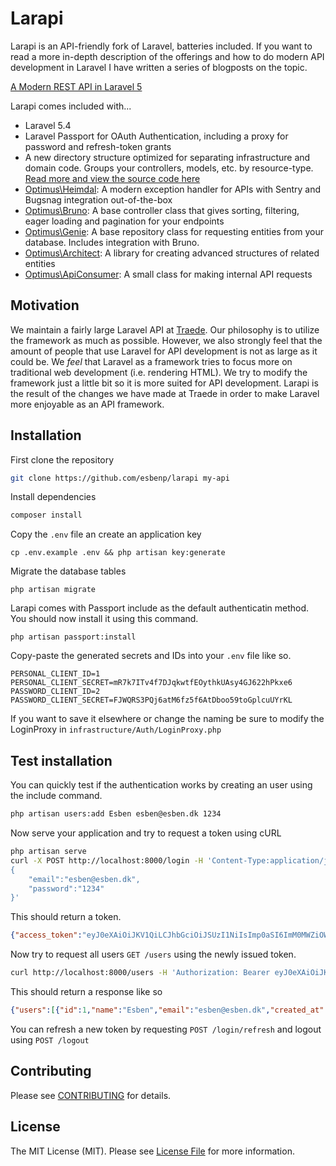 # Larapi

Larapi is an API-friendly fork of Laravel, batteries included. If you want to read a more in-depth description 
of the offerings and how to do modern API development in Laravel I have written a series of blogposts on the topic.

[A Modern REST API in Laravel 5](http://esbenp.github.io/2016/04/11/modern-rest-api-laravel-part-0/)

Larapi comes included with...
* Laravel 5.4
* Laravel Passport for OAuth Authentication, including a proxy for password and refresh-token grants
* A new directory structure optimized for separating infrastructure and domain code. Groups your controllers, models, etc. by resource-type. 
[Read more and view the source code here](https://github.com/esbenp/distributed-laravel)
* [Optimus\Heimdal](https://github.com/esbenp/heimdal): A modern exception handler for APIs with Sentry and Bugsnag integration out-of-the-box
* [Optimus\Bruno](https://github.com/esbenp/bruno): A base controller class that gives sorting, filtering, eager loading and pagination for your endpoints
* [Optimus\Genie](https://github.com/esbenp/genie): A base repository class for requesting entities from your database. Includes integration with Bruno.
* [Optimus\Architect](https://github.com/esbenp/architect): A library for creating advanced structures of related entities
* [Optimus\ApiConsumer](https://github.com/esbenp/laravel-api-consumer): A small class for making internal API requests 

## Motivation

We maintain a fairly large Laravel API at [Traede](https://traede.com). Our philosophy is to utilize the framework as much as possible. 
However, we also strongly feel that the amount of people that use Laravel for API development is not as large as it could be. 
We *feel* that Laravel as a framework tries to focus more on traditional web development (i.e. rendering HTML). We try to modify the framework 
just a little bit so it is more suited for API development. Larapi is the result of the changes we have made at Traede in order 
to make Laravel more enjoyable as an API framework.

## Installation 

First clone the repository

```bash
git clone https://github.com/esbenp/larapi my-api
```

Install dependencies

```bash
composer install
```

Copy the `.env` file an create an application key

```
cp .env.example .env && php artisan key:generate
```

Migrate the database tables

```
php artisan migrate
```

Larapi comes with Passport include as the default authenticatin method. You should now install it using this command.

```
php artisan passport:install
```

Copy-paste the generated secrets and IDs into your `.env` file like so.

```
PERSONAL_CLIENT_ID=1
PERSONAL_CLIENT_SECRET=mR7k7ITv4f7DJqkwtfEOythkUAsy4GJ622hPkxe6
PASSWORD_CLIENT_ID=2
PASSWORD_CLIENT_SECRET=FJWQRS3PQj6atM6fz5f6AtDboo59toGplcuUYrKL
```

If you want to save it elsewhere or change the naming be sure to modify the LoginProxy in `infrastructure/Auth/LoginProxy.php`

## Test installation

You can quickly test if the authentication works by creating an user using the include command.

```bash
php artisan users:add Esben esben@esben.dk 1234
```

Now serve your application and try to request a token using cURL

```bash
php artisan serve
curl -X POST http://localhost:8000/login -H 'Content-Type:application/json' -d '
{
    "email":"esben@esben.dk",
    "password":"1234"
}'
```

This should return a token.

```json
{"access_token":"eyJ0eXAiOiJKV1QiLCJhbGciOiJSUzI1NiIsImp0aSI6ImM0MWZiOWFjZjkyZmRiY2RhYjE0ZmEwYTFlMzMwYjBjYTEwMmRiMTA1ZGI4MmZjYzllZGUwMjRiNzI2MjA2YjRhZDU4MGZhMjUxODU2Y2RkIn0.eyJhdWQiOiIyIiwianRpIjoiYzQxZmI5YWNmOTJmZGJjZGFiMTRmYTBhMWUzMzBiMGNhMTAyZGIxMDVkYjgyZmNjOWVkZTAyNGI3MjYyMDZiNGFkNTgwZmEyNTE4NTZjZGQiLCJpYXQiOjE0ODk5NTM3MDYsIm5iZiI6MTQ4OTk1MzcwNiwiZXhwIjoxNDg5OTU0MzA2LCJzdWIiOiIxIiwic2NvcGVzIjpbXX0.SmsEyCEXBiwSgl0yMcjvCxoZ2a_7D6GDJTxTs_J-6yzUeJkOofrSV7RRafO3VvUckrNqy5sGgglrwGH_HN7_lNPU6XcgaaNzbzf-g7vCSzCicJiYZVzxqJpZVwqQ4WIQrc0lYdk7suZ7hwQulOD_Z79JhBNh1KSAyo3ABWHiRjh9NR_-iAjvlCohh7nAETDeVqoMrR99m3fwQYOjdtvRBHJ8Ei-Kx3Gn1DyOXyh8eGa5-yDtj-ZVI9x66YMXlm8wk4IMA_Oh7KJISfdpoQs4fPyrGsFAxQMFp02qEW2fzKl2eesZeiIAyDGWE4StHsuY3E4jZL0P-pjv08j5W4CBP0P64gkNw_GdbxlPPA-qZUzJlc3EtjrzZ9WZq3JAKKCGy5I1jHECDOqaQ1z7axm6rmxRWmXmRGwwkne8QxfPlXsN0sm5q98mJckeqCLUuir1VPyFn5Z-B7D80-sc7Zm-7zi-awJtZUGMcHSo_yNHXjVGcbJwFk04xoIL2QzMXpOVPLaUdlBp_obCJhdzT5Bx0o5SDdK2LwgEwbMkksqmrTJ7ypoezsc3ihVQIrMelK2lNfkH_cDcVdD3ub8oFTthbA62U6atXaIADcsgTCgOtgQ2uXTIko_btjECgL35LZDd8UxiyQT3w-pDrELGDPx17DQCsIZDJ8mC1s6E0d7EPsA","expires_in":600}
```

Now try to request all users `GET /users` using the newly issued token.

```bash
curl http://localhost:8000/users -H 'Authorization: Bearer eyJ0eXAiOiJKV1QiLCJhbGciOiJSUzI1NiIsImp0aSI6ImM0MWZiOWFjZjkyZmRiY2RhYjE0ZmEwYTFlMzMwYjBjYTEwMmRiMTA1ZGI4MmZjYzllZGUwMjRiNzI2MjA2YjRhZDU4MGZhMjUxODU2Y2RkIn0.eyJhdWQiOiIyIiwianRpIjoiYzQxZmI5YWNmOTJmZGJjZGFiMTRmYTBhMWUzMzBiMGNhMTAyZGIxMDVkYjgyZmNjOWVkZTAyNGI3MjYyMDZiNGFkNTgwZmEyNTE4NTZjZGQiLCJpYXQiOjE0ODk5NTM3MDYsIm5iZiI6MTQ4OTk1MzcwNiwiZXhwIjoxNDg5OTU0MzA2LCJzdWIiOiIxIiwic2NvcGVzIjpbXX0.SmsEyCEXBiwSgl0yMcjvCxoZ2a_7D6GDJTxTs_J-6yzUeJkOofrSV7RRafO3VvUckrNqy5sGgglrwGH_HN7_lNPU6XcgaaNzbzf-g7vCSzCicJiYZVzxqJpZVwqQ4WIQrc0lYdk7suZ7hwQulOD_Z79JhBNh1KSAyo3ABWHiRjh9NR_-iAjvlCohh7nAETDeVqoMrR99m3fwQYOjdtvRBHJ8Ei-Kx3Gn1DyOXyh8eGa5-yDtj-ZVI9x66YMXlm8wk4IMA_Oh7KJISfdpoQs4fPyrGsFAxQMFp02qEW2fzKl2eesZeiIAyDGWE4StHsuY3E4jZL0P-pjv08j5W4CBP0P64gkNw_GdbxlPPA-qZUzJlc3EtjrzZ9WZq3JAKKCGy5I1jHECDOqaQ1z7axm6rmxRWmXmRGwwkne8QxfPlXsN0sm5q98mJckeqCLUuir1VPyFn5Z-B7D80-sc7Zm-7zi-awJtZUGMcHSo_yNHXjVGcbJwFk04xoIL2QzMXpOVPLaUdlBp_obCJhdzT5Bx0o5SDdK2LwgEwbMkksqmrTJ7ypoezsc3ihVQIrMelK2lNfkH_cDcVdD3ub8oFTthbA62U6atXaIADcsgTCgOtgQ2uXTIko_btjECgL35LZDd8UxiyQT3w-pDrELGDPx17DQCsIZDJ8mC1s6E0d7EPsA'
```

This should return a response like so

```json
{"users":[{"id":1,"name":"Esben","email":"esben@esben.dk","created_at":"2017-03-19 19:59:15","updated_at":"2017-03-19 19:59:15"}]}
```

You can refresh a new token by requesting `POST /login/refresh` and logout using `POST /logout`

## Contributing

Please see [CONTRIBUTING](https://github.com/esbenp/architect/blob/master/CONTRIBUTING.md) for details.

## License

The MIT License (MIT). Please see [License File](https://github.com/esbenp/architect/blob/master/LICENSE) for more information.